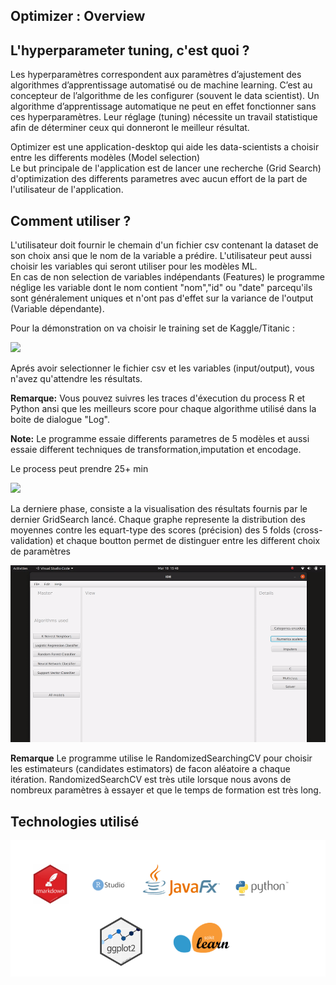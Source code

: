 ## Optimizer : Overview

## L'hyperparameter tuning, c'est quoi ?
Les hyperparamètres correspondent aux paramètres d’ajustement des algorithmes d’apprentissage automatisé ou de machine learning. C’est au concepteur de l’algorithme de les configurer (souvent le data scientist). Un algorithme d’apprentissage automatique ne peut en effet fonctionner sans ces hyperparamètres. Leur réglage (tuning) nécessite un travail statistique afin de déterminer ceux qui donneront le meilleur résultat.


Optimizer est une application-desktop qui aide les data-scientists a choisir entre les differents modèles (Model selection)  
Le but principale de l'application est de lancer une recherche (Grid Search) d'optimization des differents parametres avec aucun effort de la part de l'utilisateur de l'application.

## Comment utiliser ?

L'utilisateur doit fournir le chemain d'un fichier csv contenant la dataset de son choix ansi que le nom de la variable a prédire.
L'utilisateur peut aussi choisir les variables qui seront utiliser pour les modèles ML.  
En cas de non selection de variables indépendants (Features) le programme néglige les variable dont le nom contient "nom","id" ou "date" parcequ'ils sont généralement uniques et n'ont pas d'effet sur la variance de l'output (Variable dépendante).  

Pour la démonstration on va choisir le training set de Kaggle/Titanic :

![](./media/GIF1.gif)

Aprés avoir selectionner le fichier csv et les variables (input/output), vous n'avez qu'attendre les résultats.

**Remarque:** Vous pouvez suivres les traces d'éxecution du process R et Python ansi que les meilleurs score pour chaque algorithme utilisé dans la boite de dialogue "Log".

**Note:** Le programme essaie differents parametres de 5 modèles et aussi essaie different techniques de transformation,imputation et encodage.

Le process peut prendre 25+ min

![](./media/GIF2.gif)

La derniere phase, consiste a la visualisation des résultats fournis par le dernier GridSearch lancé.
Chaque graphe represente la distribution des moyennes contre les equart-type des scores (précision) des 5 folds (cross-validation) et chaque boutton permet de distinguer entre les different choix de paramètres

![](./media/GIF3.gif)


**Remarque** Le programme utilise le RandomizedSearchingCV pour choisir les estimateurs (candidates estimators) de facon aléatoire a chaque itération.  RandomizedSearchCV est très utile lorsque nous avons de nombreux paramètres à essayer et que le temps de formation est très long.

## Technologies utilisé
![](media/tech.png)

